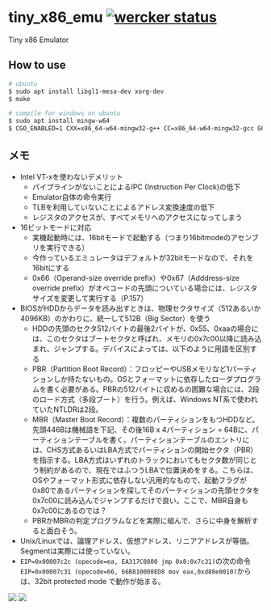 # tiny_x86_emu [![wercker status](https://app.wercker.com/status/7ac504b68746c744dd7dc4b5e52e4735/s/master "wercker status")](https://app.wercker.com/project/byKey/7ac504b68746c744dd7dc4b5e52e4735)

Tiny x86 Emulator

## How to use

```bash
# ubuntu
$ sudo apt install libgl1-mesa-dev xorg-dev
$ make

# compile for windows on ubuntu
$ sudo apt install mingw-w64
$ CGO_ENABLED=1 CXX=x86_64-w64-mingw32-g++ CC=x86_64-w64-mingw32-gcc GOOS=windows GOARCH=amd64 go build
```


## メモ

- Intel VT-xを使わないデメリット
  - パイプラインがないことによるIPC (Instruction Per Clock)の低下
  - Emulator自体の命令実行
  - TLBを利用していないことによるアドレス変換速度の低下
  - レジスタのアクセスが、すべてメモリへのアクセスになってしまう
- 16ビットモードに対応
  - 実機起動時には、16bitモードで起動する（つまり16bitmodeのアセンブリを実行できる）
  - 今作っているエミュレータはデフォルトが32bitモードなので、それを16bitにする
  - 0x66（Operand-size override prefix）や0x67（Adddress-size override prefix）がオペコードの先頭についている場合には、レジスタサイズを変更して実行する（P.157）
- BIOSがHDDからデータを読み出すときは、物理セクタサイズ（512あるいか4096KB）のかわりに、統一して512B（Big Sector）を使う
  - HDDの先頭のセクタ512バイトの最後2バイトが、0x55、0xaaの場合には、このセクタはブートセクタと呼ばれ、メモリの0x7c00以降に読み込まれ、ジャンプする。デバイスによっては、以下のように用語を区別する
  - PBR（Partition Boot Record）：フロッピーやUSBメモリなど1パーティションしか持たないもの。OSとフォーマットに依存したローダプログラムを書く必要がある。PBRの512バイトに収めるの困難な場合には、2段のロード方式（多段ブート）を行う。例えば、Windows NT系で使われていたNTLDRは2段。
  - MBR（Master Boot Record）：複数のパーティションをもつHDDなど。先頭446Bは機械語を下記、その後16B x 4パーティション = 64Bに、パーティションテーブルを書く。パーティションテーブルのエントリには、CHS方式あるいはLBA方式でパーティションの開始セクタ（PBR）を指示する。LBA方式はいずれのトラックにおいてもセクタ数が同じとう制約があるので、現在ではふつうLBAで位置決めをする。こちらは、OSやフォーマット形式に依存しない汎用的なもので、起動フラグが0x80であるパーティションを探してそのパーティションの先頭セクタを0x7c00に読み込んでジャンプするだけで良い。ここで、MBR自身も0x7c00にあるのでは？
  - PBRかMBRの判定プログラムなどを実際に組んで、さらに中身を解析すると面白そう。
- Unix/Linuxでは、論理アドレス、仮想アドレス、リニアアドレスが等価。Segmentは実際には使っていない。
- `EIP=0x00007c2c (opecode=ea, EA317C0800 jmp 0x8:0x7c31)`の次の命令`EIP=0x00007c31 (opecode=66, 66B810008ED8 mov eax,0xd88e0010)`からは、32bit protected mode で動作が始まる。

![](https://image.slidesharecdn.com/linuxintroduction-130907015640-/95/linux-introduction-29-638.jpg)
![](http://slideplayer.com/slide/4865857/15/images/29/32bit+Mode:+4MB+Page+Mapping.jpg)
